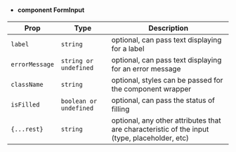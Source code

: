 - #### component FormInput

| Prop          | Type           | Description                                                                                  |
| ------------- | -------------- | ---------------------------------------------------------------------------------------------|
| `label`       | `string`       | optional, can pass text displaying for a label                                               |
| `errorMessage`| `string or undefined`       | optional, can pass text displaying for an error message                                       |
| `className`   | `string`       | optional, styles can be passed for the component wrapper                                     |
| `isFilled`   | `boolean or undefined`       | optional, can pass the status of filling                                     |
| `{...rest}`   | `string`       | optional, any other attributes that are characteristic of the input (type, placeholder, etc) |
